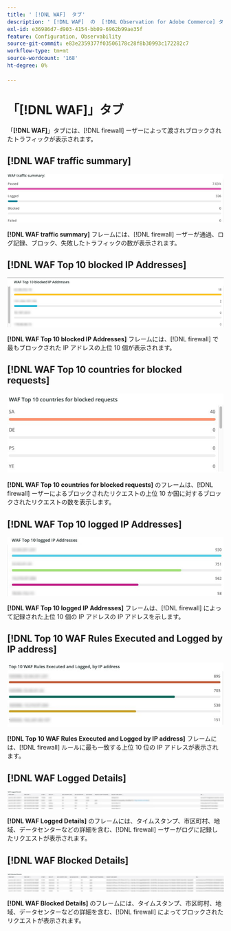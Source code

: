 ```yaml
---
title: ' [!DNL WAF]  タブ'
description: ' [!DNL WAF]  の  [!DNL Observation for Adobe Commerce] タブについて説明します。'
exl-id: e36986d7-d903-4154-bb09-6962b99ae35f
feature: Configuration, Observability
source-git-commit: e83e2359377f03506178c28f8b30993c172282c7
workflow-type: tm+mt
source-wordcount: '168'
ht-degree: 0%

---
```


# 「[!DNL WAF]」タブ

「**[!DNL WAF]**」タブには、[!DNL firewall] ーザーによって渡されブロックされたトラフィックが表示されます。

## [!DNL WAF traffic summary]

![WAF トラフィックの概要 ](../../assets/tools/observation-for-adobe-commerce/waf-1.png)

**[!DNL WAF traffic summary]** フレームには、[!DNL firewall] ーザーが通過、ログ記録、ブロック、失敗したトラフィックの数が表示されます。

## [!DNL WAF Top 10 blocked IP Addresses]

![WAFのブロックされた IP アドレス上位 10 位 ](../../assets/tools/observation-for-adobe-commerce/waf-2.png)

**[!DNL WAF Top 10 blocked IP Addresses]** フレームには、[!DNL firewall] で最もブロックされた IP アドレスの上位 10 個が表示されます。

## [!DNL WAF Top 10 countries for blocked requests]

![ ブロックされたリクエストのWAF上位 10 か国 ](../../assets/tools/observation-for-adobe-commerce/waf-3.jpg)

**[!DNL WAF Top 10 countries for blocked requests]** のフレームは、[!DNL firewall] ーザーによるブロックされたリクエストの上位 10 か国に対するブロックされたリクエストの数を表示します。

## [!DNL WAF Top 10 logged IP Addresses]

![WAFのログに記録された IP アドレス上位 10 件 ](../../assets/tools/observation-for-adobe-commerce/waf-4.jpg)

**[!DNL WAF Top 10 logged IP Addresses]** フレームは、[!DNL firewall] によって記録された上位 10 個の IP アドレスの IP アドレスを示します。

## [!DNL Top 10 WAF Rules Executed and Logged by IP address]

![IP アドレスで実行および記録された上位 10 件のWAF ルール ](../../assets/tools/observation-for-adobe-commerce/waf-5.jpg)

**[!DNL Top 10 WAF Rules Executed and Logged by IP address]** フレームには、[!DNL firewall] ルールに最も一致する上位 10 位の IP アドレスが表示されます。

## [!DNL WAF Logged Details]

![WAFで記録された詳細 ](../../assets/tools/observation-for-adobe-commerce/waf-6.jpg)

**[!DNL WAF Logged Details]** のフレームには、タイムスタンプ、市区町村、地域、データセンターなどの詳細を含む、[!DNL firewall] ーザーがログに記録したリクエストが表示されます。

## [!DNL WAF Blocked Details]

![WAFでブロックされた詳細 ](../../assets/tools/observation-for-adobe-commerce/waf-7.jpg)

**[!DNL WAF Blocked Details]** のフレームには、タイムスタンプ、市区町村、地域、データセンターなどの詳細を含む、[!DNL firewall] によってブロックされたリクエストが表示されます。
